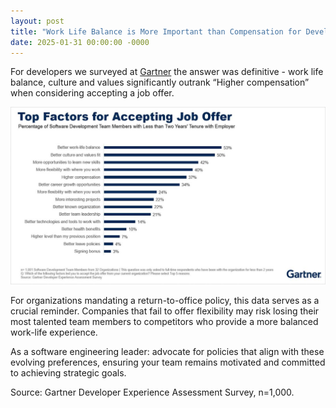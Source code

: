 ```yaml
---
layout: post
title: "Work Life Balance is More Important than Compensation for Developers: Gartner survey"
date: 2025-01-31 00:00:00 -0000
---
```

For developers we surveyed at [Gartner](https://www.linkedin.com/company/gartner/) the answer was definitive - work life balance, culture and values significantly outrank “Higher compensation” when considering accepting a job offer. 

![Survey results](/images/1737712844116.jpg)

For organizations mandating a return-to-office policy, this data serves as a crucial reminder. Companies that fail to offer flexibility may risk losing their most talented team members to competitors who provide a more balanced work-life experience.

As a software engineering leader: advocate for policies that align with these evolving preferences, ensuring your team remains motivated and committed to achieving strategic goals.

Source: Gartner Developer Experience Assessment Survey, n=1,000. 
